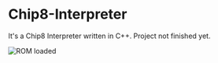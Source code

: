# Chip8-Interpreter
It's a Chip8 Interpreter written in C++.
Project not finished yet.

![ROM loaded](http://i68.tinypic.com/j155s6.png)
